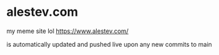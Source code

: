 # alestev.com
my meme site lol https://www.alestev.com/

is automatically updated and pushed live upon any new commits to main